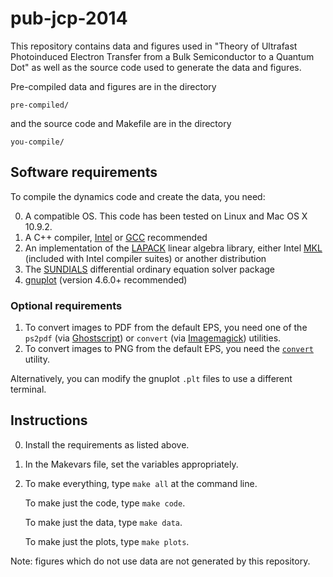 pub-jcp-2014
========

This repository contains data and figures used in "Theory of Ultrafast Photoinduced Electron Transfer from a Bulk Semiconductor to a Quantum Dot" as well as the source code used to generate the data and figures.

Pre-compiled data and figures are in the directory

    pre-compiled/

and the source code and Makefile are in the directory

    you-compile/

## Software requirements

To compile the dynamics code and create the data, you need:

0. A compatible OS.  This code has been tested on Linux and Mac OS X 10.9.2.
1. A C++ compiler, <a href="http://software.intel.com/en-us/intel-education-offerings">Intel</a> or <a href="http://gcc.gnu.org/">GCC</a> recommended
2. An implementation of the <a href="http://www.netlib.org/lapack/">LAPACK</a> linear algebra library, either Intel <a href="http://software.intel.com/en-us/intel-mkl">MKL</a> (included with Intel compiler suites) or another distribution
3. The <a href="http://computation.llnl.gov/casc/sundials/download/download.html">SUNDIALS</a> differential ordinary equation solver package
4. <a href="http://gnuplot.sourceforge.net/">gnuplot</a> (version 4.6.0+ recommended)

### Optional requirements

1.  To convert images to PDF from the default EPS, you need one of the `ps2pdf` (via <a href="http://www.ghostscript.com/">Ghostscript</a>) or `convert` (via <a href="http://www.imagemagick.org/">Imagemagick<a/>) utilities.
2.  To convert images to PNG from the default EPS, you need the <a href="http://www.imagemagick.org/">`convert`</a> utility.

Alternatively, you can modify the gnuplot `.plt` files to use a different terminal.

## Instructions

0.  Install the requirements as listed above.
1.  In the Makevars file, set the variables appropriately.
2.  To make everything, type `make all` at the command line.

    To make just the code, type `make code`.

    To make just the data, type `make data`.

    To make just the plots, type `make plots`.

Note: figures which do not use data are not generated by this repository.
